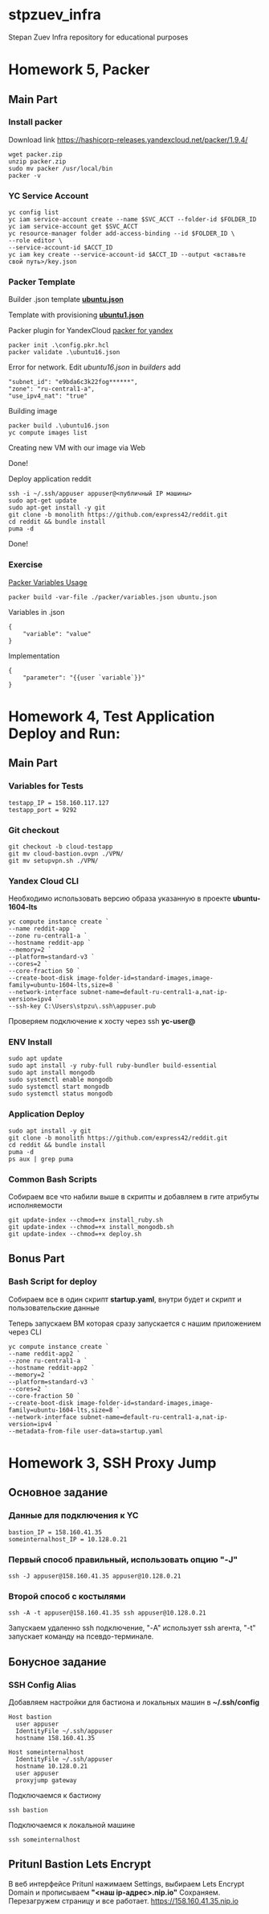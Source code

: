 # stpzuev_infra
Stepan Zuev Infra repository for educational purposes

# Homework 5, Packer

## Main Part

### Install packer
Download link https://hashicorp-releases.yandexcloud.net/packer/1.9.4/
```
wget packer.zip
unzip packer.zip
sudo mv packer /usr/local/bin
packer -v
```

### YC Service Account
```
yc config list
yc iam service-account create --name $SVC_ACCT --folder-id $FOLDER_ID
yc iam service-account get $SVC_ACCT
yc resource-manager folder add-access-binding --id $FOLDER_ID \
--role editor \
--service-account-id $ACCT_ID
yc iam key create --service-account-id $ACCT_ID --output <вставьте свой путь>/key.json
```

### Packer Template

Builder .json template [**ubuntu.json**](https://gist.githubusercontent.com/Yessos/c1a49ada622255f462a6e191a1dd39e2/raw/8fff42944adc24c22116838de114ef24eacab2b9/ubuntu16.json)

Template with provisioning [**ubuntu1.json**](https://gist.githubusercontent.com/Yessos/2f1917bd0101d88ebefd8e87b362fc6b/raw/5ffdf3819794f6d3917e37ef167cede50160cd5e/ubuntu16.json)

Packer plugin for YandexCloud [packer for yandex](https://cloud.yandex.com/en/docs/tutorials/infrastructure-management/packer-quickstart)

```
packer init .\config.pkr.hcl
packer validate .\ubuntu16.json
```

Error for network. Edit *ubuntu16.json* in *builders* add
```
"subnet_id": "e9bda6c3k22fog******",
"zone": "ru-central1-a",
"use_ipv4_nat": "true"
```
Building image
```
packer build .\ubuntu16.json
yc compute images list
```
Creating new VM with our image via Web

Done!

Deploy application reddit
```
ssh -i ~/.ssh/appuser appuser@<публичный IP машины>
sudo apt-get update
sudo apt-get install -y git
git clone -b monolith https://github.com/express42/reddit.git
cd reddit && bundle install
puma -d
```

Done!

### Exercise
[Packer Variables Usage](https://developer.hashicorp.com/packer/docs/templates/legacy_json_templates/user-variables)
```
packer build -var-file ./packer/variables.json ubuntu.json
```

Variables in .json
```
{
    "variable": "value"
}
```

Implementation
```
{
    "parameter": "{{user `variable`}}"
}
```

# Homework 4, Test Application Deploy and Run:

## Main Part
### Variables for Tests
```
testapp_IP = 158.160.117.127
testapp_port = 9292
```

### Git checkout
```
git checkout -b cloud-testapp
git mv cloud-bastion.ovpn ./VPN/
git mv setupvpn.sh ./VPN/
```

### Yandex Cloud CLI
Необходимо использовать версию образа указанную в проекте **ubuntu-1604-lts**
```
yc compute instance create `
--name reddit-app `
--zone ru-central1-a `
--hostname reddit-app `
--memory=2 `
--platform=standard-v3 `
--cores=2 `
--core-fraction 50 `
--create-boot-disk image-folder-id=standard-images,image-family=ubuntu-1604-lts,size=8 `
--network-interface subnet-name=default-ru-central1-a,nat-ip-version=ipv4 `
--ssh-key C:\Users\stpzu\.ssh\appuser.pub
```
Проверяем подключение к хосту через ssh **yc-user@<ip-addr>**

### ENV Install

```
sudo apt update
sudo apt install -y ruby-full ruby-bundler build-essential
sudo apt install mongodb
sudo systemctl enable mongodb
sudo systemctl start mongodb
sudo systemctl status mongodb
```

### Application Deploy
```
sudo apt install -y git
git clone -b monolith https://github.com/express42/reddit.git
cd reddit && bundle install
puma -d
ps aux | grep puma
```

### Common Bash Scripts
Собираем все что набили выше в скрипты и добавляем в гите атрибуты исполняемости
```
git update-index --chmod=+x install_ruby.sh
git update-index --chmod=+x install_mongodb.sh
git update-index --chmod=+x deploy.sh
```

## Bonus Part

### Bash Script for deploy

Собираем все в один скрипт **startup.yaml**, внутри будет и скрипт и пользовательские данные

Теперь запускаем ВМ которая сразу запускается с нашим приложением через CLI

```
yc compute instance create `
--name reddit-app2 `
--zone ru-central1-a `
--hostname reddit-app2 `
--memory=2 `
--platform=standard-v3 `
--cores=2 `
--core-fraction 50 `
--create-boot-disk image-folder-id=standard-images,image-family=ubuntu-1604-lts,size=8 `
--network-interface subnet-name=default-ru-central1-a,nat-ip-version=ipv4 `
--metadata-from-file user-data=startup.yaml
```

# Homework 3, SSH Proxy Jump

## Основное задание

### Данные для подключения к YC
```
bastion_IP = 158.160.41.35
someinternalhost_IP = 10.128.0.21
```

### Первый способ правильный, использовать опцию "-J"
```
ssh -J appuser@158.160.41.35 appuser@10.128.0.21
```
### Второй способ с костылями
```
ssh -A -t appuser@158.160.41.35 ssh appuser@10.128.0.21
```
Запускаем удаленно ssh подключение, "-A" использует ssh агента, "-t" запускает команду на псевдо-терминале.

## Бонусное задание

### SSH Config Alias
Добавляем настройки для бастиона и локальных машин в **~/.ssh/config**
```
Host bastion
  user appuser
  IdentityFile ~/.ssh/appuser
  hostname 158.160.41.35

Host someinternalhost
  IdentityFile ~/.ssh/appuser
  hostname 10.128.0.21
  user appuser
  proxyjump gateway
```
Подключаемся к бастиону
```
ssh bastion
```
Подключаемся к локальной машине
```
ssh someinternalhost
```

## Pritunl Bastion Lets Encrypt
В веб интерфейсе Pritunl нажимаем Settings, выбираем Lets Encrypt Domain и прописываем **"<наш ip-адрес>.nip.io"**
Сохраняем. Перезагружем страницу и все работает.
https://158.160.41.35.nip.io

